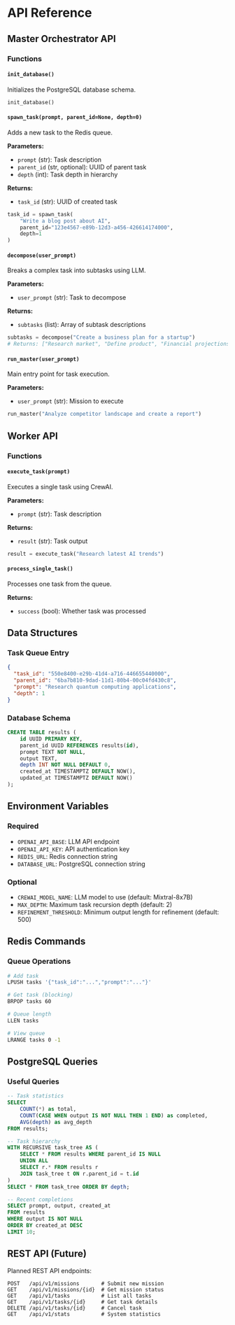 # API Reference

## Master Orchestrator API

### Functions

#### `init_database()`

Initializes the PostgreSQL database schema.

```python
init_database()
```

#### `spawn_task(prompt, parent_id=None, depth=0)`

Adds a new task to the Redis queue.

**Parameters:**
- `prompt` (str): Task description
- `parent_id` (str, optional): UUID of parent task
- `depth` (int): Task depth in hierarchy

**Returns:**
- `task_id` (str): UUID of created task

```python
task_id = spawn_task(
    "Write a blog post about AI",
    parent_id="123e4567-e89b-12d3-a456-426614174000",
    depth=1
)
```

#### `decompose(user_prompt)`

Breaks a complex task into subtasks using LLM.

**Parameters:**
- `user_prompt` (str): Task to decompose

**Returns:**
- `subtasks` (list): Array of subtask descriptions

```python
subtasks = decompose("Create a business plan for a startup")
# Returns: ["Research market", "Define product", "Financial projections", "Marketing strategy"]
```

#### `run_master(user_prompt)`

Main entry point for task execution.

**Parameters:**
- `user_prompt` (str): Mission to execute

```python
run_master("Analyze competitor landscape and create a report")
```

## Worker API

### Functions

#### `execute_task(prompt)`

Executes a single task using CrewAI.

**Parameters:**
- `prompt` (str): Task description

**Returns:**
- `result` (str): Task output

```python
result = execute_task("Research latest AI trends")
```

#### `process_single_task()`

Processes one task from the queue.

**Returns:**
- `success` (bool): Whether task was processed

## Data Structures

### Task Queue Entry

```json
{
  "task_id": "550e8400-e29b-41d4-a716-446655440000",
  "parent_id": "6ba7b810-9dad-11d1-80b4-00c04fd430c8",
  "prompt": "Research quantum computing applications",
  "depth": 1
}
```

### Database Schema

```sql
CREATE TABLE results (
    id UUID PRIMARY KEY,
    parent_id UUID REFERENCES results(id),
    prompt TEXT NOT NULL,
    output TEXT,
    depth INT NOT NULL DEFAULT 0,
    created_at TIMESTAMPTZ DEFAULT NOW(),
    updated_at TIMESTAMPTZ DEFAULT NOW()
);
```

## Environment Variables

### Required

- `OPENAI_API_BASE`: LLM API endpoint
- `OPENAI_API_KEY`: API authentication key
- `REDIS_URL`: Redis connection string
- `DATABASE_URL`: PostgreSQL connection string

### Optional

- `CREWAI_MODEL_NAME`: LLM model to use (default: Mixtral-8x7B)
- `MAX_DEPTH`: Maximum task recursion depth (default: 2)
- `REFINEMENT_THRESHOLD`: Minimum output length for refinement (default: 500)

## Redis Commands

### Queue Operations

```bash
# Add task
LPUSH tasks '{"task_id":"...","prompt":"..."}'

# Get task (blocking)
BRPOP tasks 60

# Queue length
LLEN tasks

# View queue
LRANGE tasks 0 -1
```

## PostgreSQL Queries

### Useful Queries

```sql
-- Task statistics
SELECT 
    COUNT(*) as total,
    COUNT(CASE WHEN output IS NOT NULL THEN 1 END) as completed,
    AVG(depth) as avg_depth
FROM results;

-- Task hierarchy
WITH RECURSIVE task_tree AS (
    SELECT * FROM results WHERE parent_id IS NULL
    UNION ALL
    SELECT r.* FROM results r
    JOIN task_tree t ON r.parent_id = t.id
)
SELECT * FROM task_tree ORDER BY depth;

-- Recent completions
SELECT prompt, output, created_at
FROM results
WHERE output IS NOT NULL
ORDER BY created_at DESC
LIMIT 10;
```

## REST API (Future)

Planned REST API endpoints:

```
POST   /api/v1/missions       # Submit new mission
GET    /api/v1/missions/{id}  # Get mission status
GET    /api/v1/tasks          # List all tasks
GET    /api/v1/tasks/{id}     # Get task details
DELETE /api/v1/tasks/{id}     # Cancel task
GET    /api/v1/stats          # System statistics
```
